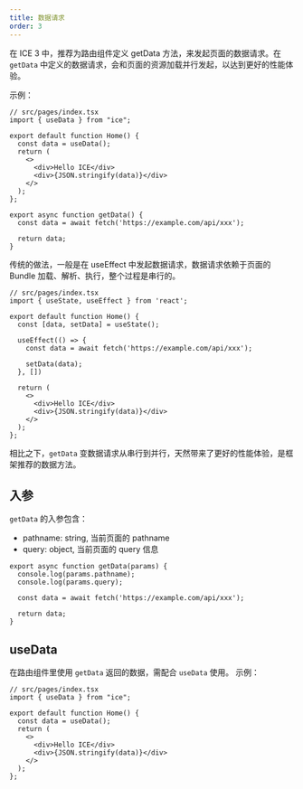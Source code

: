 ```yaml
---
title: 数据请求
order: 3
---
```


在 ICE 3 中，推荐为路由组件定义 getData 方法，来发起页面的数据请求。在 `getData` 中定义的数据请求，会和页面的资源加载并行发起，以达到更好的性能体验。

示例：

```tsx
// src/pages/index.tsx
import { useData } from "ice";

export default function Home() {
  const data = useData();
  return (
    <>
      <div>Hello ICE</div>
      <div>{JSON.stringify(data)}</div>
    </>
  );
};

export async function getData() {
  const data = await fetch('https://example.com/api/xxx');

  return data;
}
```

传统的做法，一般是在 useEffect 中发起数据请求，数据请求依赖于页面的 Bundle 加载、解析、执行，整个过程是串行的。

```tsx
// src/pages/index.tsx
import { useState, useEffect } from 'react';

export default function Home() {
  const [data, setData] = useState();

  useEffect(() => {
    const data = await fetch('https://example.com/api/xxx');

    setData(data);
  }, [])

  return (
    <>
      <div>Hello ICE</div>
      <div>{JSON.stringify(data)}</div>
    </>
  );
};
```

相比之下，`getData` 变数据请求从串行到并行，天然带来了更好的性能体验，是框架推荐的数据方法。

## 入参

`getData` 的入参包含：

- pathname: string, 当前页面的 pathname
- query: object, 当前页面的 query 信息

```tsx
export async function getData(params) {
  console.log(params.pathname);
  console.log(params.query);

  const data = await fetch('https://example.com/api/xxx');

  return data;
}
```

## useData

在路由组件里使用 `getData` 返回的数据，需配合 `useData` 使用。 示例：

```tsx
// src/pages/index.tsx
import { useData } from "ice";

export default function Home() {
  const data = useData();
  return (
    <>
      <div>Hello ICE</div>
      <div>{JSON.stringify(data)}</div>
    </>
  );
};
```